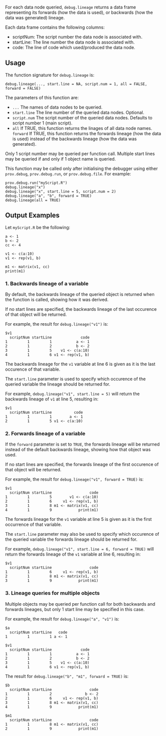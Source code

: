 For each data node queried, `debug.lineage` returns a data frame representing its 
forwards (how the data is used), or backwards (how the data was generated) lineage. 

Each data frame contains the following columns:
* scriptNum: The script number the data node is associated with.
* startLine: The line number the data node is associated with.
* code: The line of code which used/produced the data node.


## Usage

The function signature for `debug.lineage` is:
```
debug.lineage(..., start.line = NA, script.num = 1, all = FALSE, forward = FALSE)
```

The parameters of this function are:
* `...` The names of data nodes to be queried.
* `start.line` The line number of the queried data nodes. Optional.
* `script.num` The script number of the queried data nodes. 
Defaults to script number 1 (main script).
* `all`	If TRUE, this function returns the linages of all data node names.
`forward` If TRUE, this function returns the forwards lineage (how the data is used) 
instead of the backwards lineage (how the data was generated).

Only 1 script number may be queried per function call. Multiple start lines
may be queried if and only if 1 object name is queried.

This function may be called only after initialising the debugger using either 
`prov.debug`, `prov.debug.run`, or `prov.debug.file`. For example:
```
prov.debug.run("myScript.R")
debug.lineage("x")
debug.lineage("x", start.line = 5, script.num = 2)
debug.lineage("a", "b", forward = TRUE)
debug.lineage(all = TRUE)
```


## Output Examples

Let `myScript.R` be the following:
```
a <- 1
b <- 2
cc <- 4

v1 <- c(a:10)
v1 <- rep(v1, b)

m1 <- matrix(v1, cc)
print(m1)
```

### 1. Backwards lineage of a variable
By default, the backwards lineage of the queried object is returned when the
function is called, showing how it was derived.

If no start lines are specified, the backwards lineage of the last occurence of that
object will be returned.

For example, the result for `debug.lineage("v1")` is:
```
$v1
  scriptNum startLine             code
1         1         1           a <- 1
2         1         2           b <- 2
3         1         5    v1 <- c(a:10)
4         1         6 v1 <- rep(v1, b)
```
The backwards lineage for the `v1` variable at line 6 is given as it is the last 
occurence of that variable.

The `start.line` parameter is used to specify which occurence of the queried
variable the lineage should be returned for.

For example, `debug.lineage("v1", start.line = 5)` will return the backwards
lineage of `v1` at line 5, resulting in:
```
$v1
  scriptNum startLine          code
1         1         1        a <- 1
2         1         5 v1 <- c(a:10)
```

### 2. Forwards lineage of a variable
If the `forward` parameter is set to `TRUE`, the forwards lineage will be returned
instead of the default backwards lineage, showing how that object was used.

If no start lines are specified, the forwards lineage of the first occurence of that
object will be returned.

For example, the result for `debug.lineage("v1", forward = TRUE)` is:
```
$v1
  scriptNum startLine                 code
1         1         5        v1 <- c(a:10)
2         1         6     v1 <- rep(v1, b)
3         1         8 m1 <- matrix(v1, cc)
4         1         9            print(m1)
```
The forwards lineage for the `v1` variable at line 5 is given as it is the first
occurrence of that variable.

The `start.line` parameter may also be used to specify which occurence of the queried
variable the forwards lineage should be returned for.

For example, `debug.lineage("v1", start.line = 6, forward = TRUE)` will
return the forwards lineage of the `v1` variable at line 6, resulting in:
```
$v1
  scriptNum startLine                 code
1         1         6     v1 <- rep(v1, b)
2         1         8 m1 <- matrix(v1, cc)
3         1         9            print(m1)
```

### 3. Lineage queries for multiple objects
Multiple objects may be queried per function call for both backwards and forwards
lineages, but only 1 start line may be specified in this case.

For example, the result for `debug.lineage("a", "v1")` is:
```
$a
  scriptNum startLine   code
1         1         1 a <- 1

$v1
  scriptNum startLine             code
1         1         1           a <- 1
2         1         2           b <- 2
3         1         5    v1 <- c(a:10)
4         1         6 v1 <- rep(v1, b)
```

The result for `debug.lineage("b", "m1", forward = TRUE)` is:
```
$b
  scriptNum startLine                 code
1         1         2               b <- 2
2         1         6     v1 <- rep(v1, b)
3         1         8 m1 <- matrix(v1, cc)
4         1         9            print(m1)

$m1
  scriptNum startLine                 code
1         1         8 m1 <- matrix(v1, cc)
2         1         9            print(m1)
```